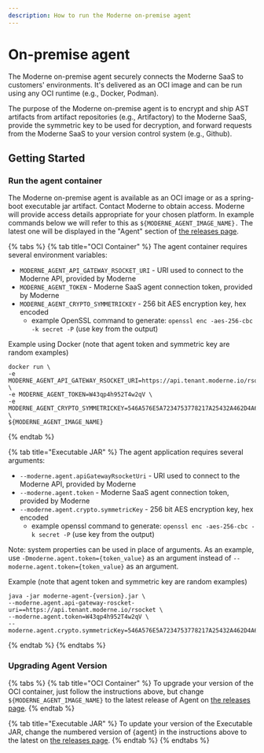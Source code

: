 ```yaml
---
description: How to run the Moderne on-premise agent
---
```


# On-premise agent

The Moderne on-premise agent securely connects the Moderne SaaS to customers' environments. It's delivered as an OCI image and can be run using any OCI runtime (e.g., Docker, Podman).

The purpose of the Moderne on-premise agent is to encrypt and ship AST artifacts from artifact repositories (e.g., Artifactory) to the Moderne SaaS, provide the symmetric key to be used for decryption, and forward requests from the Moderne SaaS to your version control system (e.g., Github).

## Getting Started

### Run the agent container

The Moderne on-premise agent is available as an OCI image or as a spring-boot executable jar artifact. Contact Moderne to obtain access. Moderne will provide access details appropriate for your chosen platform. In example commands below we will refer to this as `${MODERNE_AGENT_IMAGE_NAME}.` The latest one will be displayed in the "Agent" section of [the releases page](https://docs.moderne.io/releases/releases).

{% tabs %}
{% tab title="OCI Container" %}
The agent container requires several environment variables:

* `MODERNE_AGENT_API_GATEWAY_RSOCKET_URI` - URI used to connect to the Moderne API, provided by Moderne
* `MODERNE_AGENT_TOKEN` - Moderne SaaS agent connection token, provided by Moderne
* `MODERNE_AGENT_CRYPTO_SYMMETRICKEY` - 256 bit AES encryption key, hex encoded
  * example OpenSSL command to generate: `openssl enc -aes-256-cbc -k secret -P` (use key from the output)

Example using Docker (note that agent token and symmetric key are random examples)

```
docker run \
-e MODERNE_AGENT_API_GATEWAY_RSOCKET_URI=https://api.tenant.moderne.io/rsocket \
-e MODERNE_AGENT_TOKEN=W43qp4h952T4w2qV \
-e MODERNE_AGENT_CRYPTO_SYMMETRICKEY=546A576E5A7234753778217A25432A462D4A614E645267556B58703273357638 \
${MODERNE_AGENT_IMAGE_NAME}
```
{% endtab %}

{% tab title="Executable JAR" %}
The agent application requires several arguments:

* `--moderne.agent.apiGatewayRsocketUri` - URI used to connect to the Moderne API, provided by Moderne
* `--moderne.agent.token` - Moderne SaaS agent connection token, provided by Moderne
* `--moderne.agent.crypto.symmetricKey` - 256 bit AES encryption key, hex encoded
  * example openssl command to generate: `openssl enc -aes-256-cbc -k secret -P` (use key from the output)

Note: system properties can be used in place of arguments. As an example, use `-Dmoderne.agent.token={token_value}` as an argument instead of `--moderne.agent.token={token_value}` as an argument.

Example (note that agent token and symmetric key are random examples)

```
java -jar moderne-agent-{version}.jar \
--moderne.agent.api-gateway-roscket-uri==https://api.tenant.moderne.io/rsocket \
--moderne.agent.token=W43qp4h952T4w2qV \
--moderne.agent.crypto.symmetricKey=546A576E5A7234753778217A25432A462D4A614E645267556B58703273357638
```
{% endtab %}
{% endtabs %}

### Upgrading Agent Version

{% tabs %}
{% tab title="OCI Container" %}
To upgrade your version of the OCI container, just follow the instructions above, but change `${MODERNE_AGENT_IMAGE_NAME}` to the latest release of Agent on [the releases page](../../releases/releases.md).
{% endtab %}

{% tab title="Executable JAR" %}
To update your version of the Executable JAR, change the numbered version of {agent} in the instructions above to the latest on [the releases page](../../releases/releases.md).
{% endtab %}
{% endtabs %}
